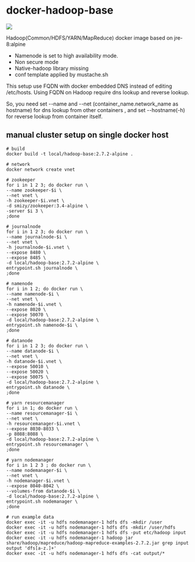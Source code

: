 # docker-hadoop-base

[![](https://imagelayers.io/badge/smizy/hadoop-base:2.7.2-alpine.svg)](https://imagelayers.io/?images=smizy/hadoop-base:2.7.2-alpine 'Get your own badge on imagelayers.io')

Hadoop(Common/HDFS/YARN/MapReduce) docker image based on jre-8:alpine

* Namenode is set to high availability mode.
* Non secure mode
* Native-hadoop library missing
* conf template applied by mustache.sh

This setup use FQDN with docker embedded DNS instead of editing /etc/hosts. 
Using FQDN on Hadoop require dns lookup and reverse lookup. 

So, you need set --name and --net (container_name.network_name as hostname) for dns lookup from other containers 
, and set --hostname(-h) for reverse lookup from container itself.

## manual cluster setup on single docker host
 
```
# build
docker build -t local/hadoop-base:2.7.2-alpine .

# network
docker network create vnet

# zookeeper
for i in 1 2 3; do docker run \
--name zookeeper-$i \
--net vnet \
-h zookeeper-$i.vnet \
-d smizy/zookeeper:3.4-alpine \
-server $i 3 \
;done

# journalnode
for i in 1 2 3; do docker run \
--name journalnode-$i \
--net vnet \
-h journalnode-$i.vnet \
--expose 8480 \
--expose 8485 \
-d local/hadoop-base:2.7.2-alpine \
entrypoint.sh journalnode \
;done 

# namenode
for i in 1 2; do docker run \
--name namenode-$i \
--net vnet \
-h namenode-$i.vnet \
--expose 8020 \
--expose 50070 \
-d local/hadoop-base:2.7.2-alpine \
entrypoint.sh namenode-$i \
;done 

# datanode
for i in 1 2 3; do docker run \
--name datanode-$i \
--net vnet \
-h datanode-$i.vnet \
--expose 50010 \
--expose 50020 \
--expose 50075 \
-d local/hadoop-base:2.7.2-alpine \
entrypoint.sh datanode \
;done 

# yarn resourcemanager
for i in 1; do docker run \
--name resourcemanager-$i \
--net vnet \
-h resourcemanager-$i.vnet \
--expose 8030-8033 \
-p 8088:8088 \
-d local/hadoop-base:2.7.2-alpine \
entrypoint.sh resourcemanager \
;done 

# yarn nodemanager
for i in 1 2 3 ; do docker run \
--name nodemanager-$i \
--net vnet \
-h nodemanager-$i.vnet \
--expose 8040-8042 \
--volumes-from datanode-$i \
-d local/hadoop-base:2.7.2-alpine \
entrypoint.sh nodemanager \
;done 
  
# run example data
docker exec -it -u hdfs nodemanager-1 hdfs dfs -mkdir /user 
docker exec -it -u hdfs nodemanager-1 hdfs dfs -mkdir /user/hdfs
docker exec -it -u hdfs nodemanager-1 hdfs dfs -put etc/hadoop input
docker exec -it -u hdfs nodemanager-1 hadoop jar share/hadoop/mapreduce/hadoop-mapreduce-examples-2.7.2.jar grep input output 'dfs[a-z.]+'
docker exec -it -u hdfs nodemanager-1 hdfs dfs -cat output/*

```